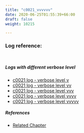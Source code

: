 ```yaml
---
title: "c0021_vvvvvv"
date: 2020-06-25T01:55:39+66:00
draft: false
weight: 10215

---
```


### Log reference: <no value>

```
    
```

##### Logs with different verbose level
* [c0021 log - verbose level v](../../logs/c0021_v)
* [c0021 log - verbose level vv](../../logs/c0021_vv)
* [c0021 log - verbose level vvv](../../logs/c0021_vvv)
* [c0021 log - verbose level vvvv](../../logs/c0021_vvvv)
* [c0021 log - verbose level vvvvv](../../logs/c0021_vvvvv)

##### References
* [Related Chapter](../../vars/c0021)
